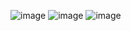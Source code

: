 <template>
  <div id="app">
   <img src="src/assets/logo.png">
    <router-view></router-view>
  </div>
</template>

![image](https://img.shields.io/github/issues/gdmec07150723/vuxweather.svg)
![image](https://img.shields.io/github/forks/gdmec07150723/vuxweather.svg)
![image](https://img.shields.io/github/stars/gdmec07150723/vuxweather.svg)

